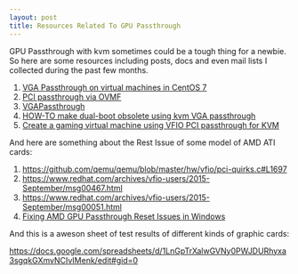 ```yaml
---
layout: post
title: Resources Related To GPU Passthrough
---
```

GPU Passthrough with kvm sometimes could be a tough thing for a newbie. So here are some resources including posts, docs and even mail lists I collected during the past few months.

1. [VGA Passthrough on virtual machines in CentOS 7](https://gist.github.com/cuibonobo/d354440fecdd37c35ecd)
2. [PCI passthrough via OVMF](https://wiki.archlinux.org/index.php/PCI_passthrough_via_OVMF)
3. [VGAPassthrough](https://wiki.debian.org/VGAPassthrough)
4. [HOW-TO make dual-boot obsolete using kvm VGA passthrough](https://forums.linuxmint.com/viewtopic.php?f=231&t=212692&sid=e446a11cb6bc36c4b5e6d4a04efb8703)
5. [Create a gaming virtual machine using VFIO PCI passthrough for KVM](http://www.firewing1.com/howtos/fedora-20/create-gaming-virtual-machine-using-vfio-pci-passthrough-kvm)

And here are something about the Rest Issue of some model of AMD ATI cards:

1. https://github.com/qemu/qemu/blob/master/hw/vfio/pci-quirks.c#L1697
2. https://www.redhat.com/archives/vfio-users/2015-September/msg00467.html
3. https://www.redhat.com/archives/vfio-users/2015-September/msg00051.html
4. [Fixing AMD GPU Passthrough Reset Issues in Windows](https://curtisshoward.com/post/fixing-amd-gpu-passthrough-reset-issues-in-windows/)

And this is a aweson sheet of test results of different kinds of graphic cards:

https://docs.google.com/spreadsheets/d/1LnGpTrXalwGVNy0PWJDURhyxa3sgqkGXmvNCIvIMenk/edit#gid=0

